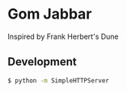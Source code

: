
# Gom Jabbar

Inspired by Frank Herbert's Dune

## Development

```zsh
$ python -m SimpleHTTPServer
```